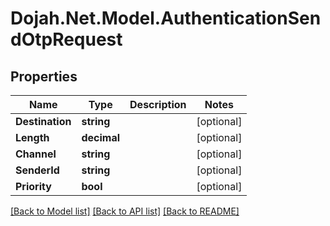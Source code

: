 # Dojah.Net.Model.AuthenticationSendOtpRequest

## Properties

Name | Type | Description | Notes
------------ | ------------- | ------------- | -------------
**Destination** | **string** |  | [optional] 
**Length** | **decimal** |  | [optional] 
**Channel** | **string** |  | [optional] 
**SenderId** | **string** |  | [optional] 
**Priority** | **bool** |  | [optional] 

[[Back to Model list]](../README.md#documentation-for-models) [[Back to API list]](../README.md#documentation-for-api-endpoints) [[Back to README]](../README.md)

